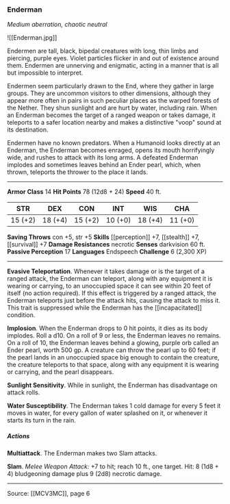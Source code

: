 ### Enderman
_Medium aberration, chaotic neutral_

![[Enderman.jpg]]

Endermen are tall, black, bipedal creatures with long, thin limbs and piercing, purple eyes. Violet particles flicker in and out of existence around them. Endermen are unnerving and enigmatic, acting in a manner that is all but impossible to interpret.

Endermen seem particularly drawn to the End, where they gather in large groups. They are uncommon visitors to other dimensions, although they appear more often in pairs in such peculiar places as the warped forests of the Nether. They shun sunlight and are hurt by water, including rain. When an Enderman becomes the target of a ranged weapon or takes damage, it teleports to a safer location nearby and makes a distinctive "voop" sound at its destination.

Endermen have no known predators. When a Humanoid looks directly at an Enderman, the Enderman becomes enraged, opens its mouth horrifyingly wide, and rushes to attack with its long arms. A defeated Enderman implodes and sometimes leaves behind an Ender pearl, which, when thrown, teleports the thrower to the place it lands.




---

**Armor Class** 14
**Hit Points** 78 (12d8 + 24)
**Speed** 40 ft.

| STR     | DEX     | CON     | INT     | WIS     | CHA     |
|---------|---------|---------|---------|---------|---------|
| 15 (+2) | 18 (+4) | 15 (+2) | 10 (+0) | 18 (+4) | 11 (+0) |

**Saving Throws** con +5, str +5
**Skills** [[perception]] +7, [[stealth]] +7, [[survival]] +7
**Damage Resistances** necrotic
**Senses** darkvision 60 ft.
**Passive Perception** 17
**Languages** Endspeech
**Challenge** 6 (2,300 XP)

---

**Evasive Teleportation**. Whenever it takes damage or is the target of a ranged attack, the Enderman can teleport, along with any equipment it is wearing or carrying, to an unoccupied space it can see within 20 feet of itself (no action required). If this effect is triggered by a ranged attack, the Enderman teleports just before the attack hits, causing the attack to miss it. This trait is suppressed while the Enderman has the [[incapacitated]] condition.

**Implosion**. When the Enderman drops to 0 hit points, it dies as its body implodes. Roll a d10. On a roll of 9 or less, the Enderman leaves no remains. On a roll of 10, the Enderman leaves behind a glowing, purple orb called an Ender pearl, worth 500 gp. A creature can throw the pearl up to 60 feet; if the pearl lands in an unoccupied space big enough to contain the creature, the creature teleports to that space, along with any equipment it is wearing or carrying, and the pearl disappears.

**Sunlight Sensitivity**. While in sunlight, the Enderman has disadvantage on attack rolls.

**Water Susceptibility**. The Enderman takes 1 cold damage for every 5 feet it moves in water, for every gallon of water splashed on it, or whenever it starts its turn in the rain.

##### Actions
**Multiattack**. The Enderman makes two Slam attacks.

**Slam**. _Melee Weapon Attack:_ +7 to hit; reach 10 ft., one target. Hit: 8 (1d8 + 4) bludgeoning damage plus 9 (2d8) necrotic damage.


---

Source: [[MCV3MC]], page 6